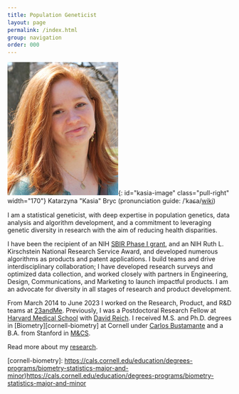 ```yaml
---
title: Population Geneticist
layout: page
permalink: /index.html
group: navigation
order: 000
---
```

![kasia-image]{: id="kasia-image" class="pull-right" width="170"}
Katarzyna "Kasia" Bryc
(pronunciation guide: /ˈkaɕa/[wiki][kasia-pronounce])

I am a statistical geneticist, with deep expertise in population genetics, data analysis and algorithm development, and a commitment to leveraging genetic diversity in research with the aim of reducing health disparities.

I have been the recipient of an NIH [SBIR Phase I grant][sbir], and an NIH Ruth L. Kirschstein National Research Service Award, and developed numerous algorithms as products and patent applications. I build teams and drive interdisciplinary collaboration; I have developed research surveys and optimized data collection, and worked closely with partners in Engineering, Design, Communications, and Marketing to launch impactful products. I am an advocate for diversity in all stages of research and product development. 

From March 2014 to June 2023 I worked on the Research, Product, and R&D teams
at [23andMe][23andme]. Previously, I was a Postdoctoral Research Fellow at [Harvard Medical
School][harvard-genetics] with [David Reich][reich]. I
received M.S. and Ph.D. degrees in [Biometry][cornell-biometry] at Cornell under [Carlos
Bustamante][bustamante] and a B.A. from Stanford in [M&CS][stanford-mcs].

Read more about my [research](/research/).

[sbir]: https://www.sbir.gov/node/1164321
[kasia-image]: /assets/static/kasia1.jpg  "Photo of Kasia Bryc"
[kasia-pronounce]: http://en.wiktionary.org/wiki/Kasia#Polish
[23andme]: http://23andme.com/
[reich]: http://genetics.med.harvard.edu/reich/Reich_Lab/Welcome.html
[harvard-genetics]: http://genetics.med.harvard.edu/
[bustamante]: https://www.linkedin.com/in/carlos-d-bustamante-5007a31a/
[stanford-mcs]: https://mcs.stanford.edu/ 
[cornell-biometry]: https://cals.cornell.edu/education/degrees-programs/biometry-statistics-major-and-minor)https://cals.cornell.edu/education/degrees-programs/biometry-statistics-major-and-minor
